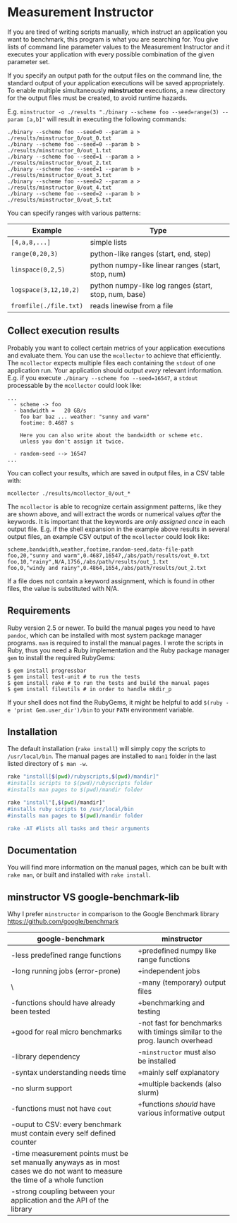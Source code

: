 # Measurement Instructor

If you are tired of writing scripts manually, which instruct an
application you want to benchmark, this program is what you are
searching for. You give lists of command line parameter values to the
Measurement Instructor and it executes your application with every
possible combination of the given parameter set.

If you specify an output path for the output files on the command line,
the standard output of your application executions will be saved
appropriately. To enable multiple simultaneously **minstructor**
executions, a new directory for the output files must be created, to
avoid runtime hazards.

E.g. `minstructor -o ./results "./binary --scheme foo --seed=range(3)
--param [a,b]"` will result in executing the following
    commands:

    ./binary --scheme foo --seed=0 --param a > ./results/minstructor_0/out_0.txt
    ./binary --scheme foo --seed=0 --param b > ./results/minstructor_0/out_1.txt
    ./binary --scheme foo --seed=1 --param a > ./results/minstructor_0/out_2.txt
    ./binary --scheme foo --seed=1 --param b > ./results/minstructor_0/out_3.txt
    ./binary --scheme foo --seed=2 --param a > ./results/minstructor_0/out_4.txt
    ./binary --scheme foo --seed=2 --param b > ./results/minstructor_0/out_5.txt

You can specify ranges with various
patterns:

| **Example**            | **Type**                                              |
| ---------------------- | ----------------------------------------------------- |
| `[4,a,8,...]`          | simple lists                                          |
| `range(0,20,3)`        | python-like ranges (start, end, step)                 |
| `linspace(0,2,5)`      | python numpy-like linear ranges (start, stop, num)    |
| `logspace(3,12,10,2)`  | python numpy-like log ranges (start, stop, num, base) |
| `fromfile(./file.txt)` | reads linewise from a file                            |

## Collect execution results

Probably you want to collect certain metrics of your application
executions and evaluate them. You can use the `mcollector` to achieve
that efficiently. The `mcollector` expects multiple files each
containing the `stdout` of one application run. Your application should
output *every* relevant information. E.g. if you execute `./binary
--scheme foo --seed=16547`, a `stdout` processable by the `mcollector`
could look like:

    ...
      - scheme -> foo
      - bandwidth =   20 GB/s
        foo bar baz ... weather: "sunny and warm"
        footime: 0.4687 s
    
        Here you can also write about the bandwidth or scheme etc.
        unless you don't assign it twice.
    
      - random-seed --> 16547
    ...

You can collect your results, which are saved in output files, in a CSV
table with:

    mcollector ./results/mcollector_0/out_*

The `mcollector` is able to recognize certain assignment patterns, like
they are shown above, and will extract the words or numerical values
*after* the keywords. It is important that the keywords are *only
assigned once* in each output file. E.g. if the shell expansion in the
example above results in several output files, an example CSV output of
the `mcollector` could look like:

    scheme,bandwidth,weather,footime,random-seed,data-file-path
    foo,20,"sunny and warm",0.4687,16547,/abs/path/results/out_0.txt
    foo,10,"rainy",N/A,1756,/abs/path/results/out_1.txt
    foo,0,"windy and rainy",0.4864,1654,/abs/path/results/out_2.txt

If a file does not contain a keyword assignment, which is found in other
files, the value is substituted with N/A.

## Requirements

Ruby version 2.5 or newer. To build the manual pages you need to have
`pandoc`, which can be installed with most system package manager
programs. `man` is required to install the manual pages. I wrote the
scripts in Ruby, thus you need a Ruby implementation and the Ruby
package manager `gem` to install the required RubyGems:

``` shell
$ gem install progressbar
$ gem install test-unit # to run the tests
$ gem install rake # to run the tests and build the manual pages
$ gem install fileutils # in order to handle mkdir_p
```

If your shell does not find the RubyGems, it might be helpful to add
`$(ruby -e 'print Gem.user_dir')/bin` to your `PATH` environment
variable.

## Installation

The default installation (`rake install`) will simply copy the
scripts to `/usr/local/bin`. The manual pages are installed to `man1`
folder in the last listed directory of `$ man -w`.

```bash
rake "install[$(pwd)/rubyscripts,$(pwd)/mandir]"
#installs scripts to $(pwd)/rubyscripts folder
#installs man pages to $(pwd)/mandir folder

rake "install"[,$(pwd)/mandir]"
#installs ruby scripts to /usr/local/bin
#installs man pages to $(pwd)/mandir folder

rake -AT #lists all tasks and their arguments
```

## Documentation

You will find more information on the manual pages, which can be built
with `rake man`, or built and installed with `rake install`.

## minstructor VS google-benchmark-lib

Why I prefer `minstructor` in comparison to the Google Benchmark library
https://github.com/google/benchmark

| **google-benchmark**                                                                                                           | **minstructor**                                                             |
| ------------------------------------------------------------------------------------------------------------------------------ | --------------------------------------------------------------------------- |
| \-less predefined range functions                                                                                              | \+predefined numpy like range functions                                     |
| \-long running jobs (error-prone)                                                                                              | \+independent jobs                                                          |
| \\                                                                                                                             | \-many (temporary) output files                                             |
| \-functions should have already been tested                                                                                    | \+benchmarking and testing                                                  |
| \+good for real micro benchmarks                                                                                               | \-not fast for benchmarks with timings similar to the prog. launch overhead |
| \-library dependency                                                                                                           | \-`minstructor` must also be installed                                      |
| \-syntax understanding needs time                                                                                              | \+mainly self explanatory                                                   |
| \-no slurm support                                                                                                             | \+multiple backends (also slurm)                                            |
| \-functions must not have `cout`                                                                                               | \+functions *should* have various informative output                        |
| \-ouput to CSV: every benchmark must contain every self defined counter                                                        |                                                                             |
| \-time measurement points must be set manually anyways as in most cases we do not want to measure the time of a whole function |                                                                             |
| \-strong coupling between your application and the API of the library                                                          |                                                                             |
